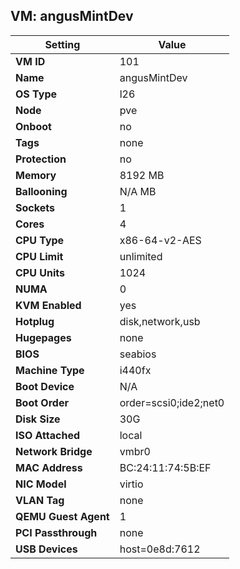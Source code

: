## VM: angusMintDev

| Setting               | Value                                   |
|------------------------|-----------------------------------------|
| **VM ID**              | 101                                  |
| **Name**               | angusMintDev                                |
| **OS Type**            | l26                         |
| **Node**               | pve                                  |
| **Onboot**             | no                          |
| **Tags**               | none                          |
| **Protection**         | no                      |
| **Memory**             | 8192 MB                      |
| **Ballooning**         | N/A MB                     |
| **Sockets**            | 1                          |
| **Cores**              | 4                            |
| **CPU Type**           | x86-64-v2-AES                   |
| **CPU Limit**          | unlimited                 |
| **CPU Units**          | 1024                      |
| **NUMA**               | 0                      |
| **KVM Enabled**        | yes                            |
| **Hotplug**            | disk,network,usb          |
| **Hugepages**          | none                     |
| **BIOS**               | seabios                       |
| **Machine Type**       | i440fx                     |
| **Boot Device**        | N/A                       |
| **Boot Order**         | order=scsi0;ide2;net0                      |
| **Disk Size**          | 30G                           |
| **ISO Attached**       |  local                           |
| **Network Bridge**     | vmbr0                       |
| **MAC Address**        | BC:24:11:74:5B:EF                            |
| **NIC Model**          | virtio                       |
| **VLAN Tag**           | none                          |
| **QEMU Guest Agent**   | 1                     |
| **PCI Passthrough**    | none                           |
| **USB Devices**        | host=0e8d:7612                           |
